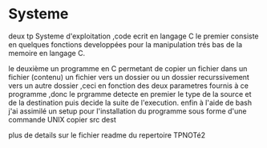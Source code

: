 # Systeme
deux tp Systeme d'exploitation ,code ecrit en langage C
le premier consiste en quelques fonctions developpées pour la manipulation trés bas de la memoire en langage C.


le deuxième un programme en C permetant de copier un fichier dans un fichier (contenu) un fichier vers un dossier
ou un dossier recurssivement vers un autre dossier ,ceci en fonction des deux parametres fournis à ce programme 
,donc le prgramme detecte en premier le type de la source et de la destination puis decide la suite de l'execution.
enfin à l'aide de bash j'ai assimilé un setup pour l'installation du programme sous forme d'une commande UNIX copier src dest


plus de details sur le fichier readme du repertoire TPNOTé2

